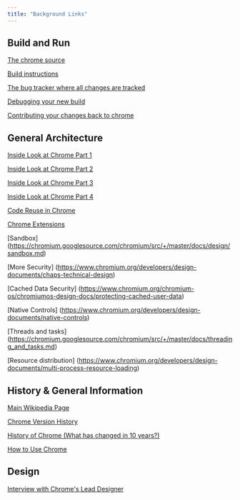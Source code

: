 ```yaml
---
title: "Background Links"
---
```


Build and Run
-------------
[The chrome source](https://chromium.googlesource.com/chromium/src/)

[Build instructions](https://chromium.googlesource.com/chromium/src/+/HEAD/docs/linux_build_instructions.md)

[The bug tracker where all changes are tracked](https://bugs.chromium.org/p/chromium/issues/list)

[Debugging your new build](https://chromium.googlesource.com/chromium/src/+/master/docs/linux_debugging.md)

[Contributing your changes back to chrome](https://dev.chromium.org/developers/contributing-code)


General Architecture
--------------------
[Inside Look at Chrome Part 1](https://developers.google.com/web/updates/2018/09/inside-browser-part1)

[Inside Look at Chrome Part 2](https://developers.google.com/web/updates/2018/09/inside-browser-part2)

[Inside Look at Chrome Part 3](https://developers.google.com/web/updates/2018/09/inside-browser-part3)

[Inside Look at Chrome Part 4](https://developers.google.com/web/updates/2018/09/inside-browser-part4)


[Code Reuse in Chrome](http://www.catonmat.net/blog/code-reuse-in-google-chrome-browser/)

[Chrome Extensions](https://developer.chrome.com/extensions/overview)

[Sandbox]
(https://chromium.googlesource.com/chromium/src/+/master/docs/design/sandbox.md)

[More Security]
(https://www.chromium.org/developers/design-documents/chaps-technical-design)

[Cached Data Security]
(https://www.chromium.org/chromium-os/chromiumos-design-docs/protecting-cached-user-data)

[Native Controls]
(https://www.chromium.org/developers/design-documents/native-controls)

[Threads and tasks]
(https://chromium.googlesource.com/chromium/src/+/master/docs/threading_and_tasks.md)

[Resource distribution]
(https://www.chromium.org/developers/design-documents/multi-process-resource-loading)

History & General Information
-----------------------------
[Main Wikipedia Page](https://en.wikipedia.org/wiki/Google_Chrome)

[Chrome Version History](https://en.wikipedia.org/wiki/Google_Chrome_version_history)

[History of Chrome (What has changed in 10 years?)](https://www.theverge.com/2018/9/2/17811844/google-chrome-browser-10-years-history)

[How to Use Chrome](https://books.google.ca/books?id=GtxePzBpo1AC&printsec=frontcover&dq=google+chrome&hl=en&sa=X&ved=0ahUKEwiwtNGci97dAhUFq1kKHeaSDtgQ6AEIXzAJ#v=onepage&q=google%20chrome&f=false)
 
Design
-------
[Interview with Chrome's Lead Designer](https://www.blog.google/products/chrome/redesigning-chrome-interview-chromes-lead-designer/)